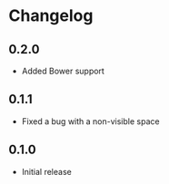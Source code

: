 # Changelog

## 0.2.0

* Added Bower support

## 0.1.1

* Fixed a bug with a non-visible space

## 0.1.0

* Initial release
